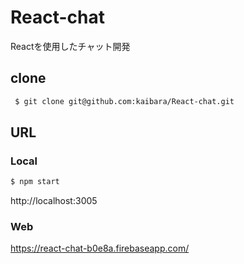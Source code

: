 # React-chat
Reactを使用したチャット開発

## clone
```sh
 $ git clone git@github.com:kaibara/React-chat.git
```

## URL
### Local
```sh
$ npm start
```

http://localhost:3005

### Web
https://react-chat-b0e8a.firebaseapp.com/
